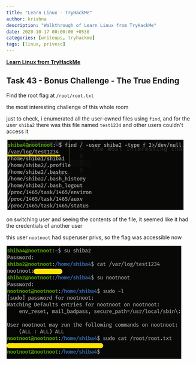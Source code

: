 ```yaml
---
title: "Learn Linux - TryHackMe"
author: krishna
description: "Walkthrough of Learn Linux from TryHackMe"
date: 2020-10-17 00:00:00 +0530
categories: [writeups, tryhackme]
tags: [linux, privesc]
---
```


**[Learn Linux from TryHackMe](https://tryhackme.com/room/zthlinux)**

## Task 43 - Bonus Challenge - The True Ending

Find the root flag at `/root/root.txt`

the most interesting challenge of this whole room

just to check, i enumerated all the user-owned files using `find`, and for the user `shiba2` there was this file named `test1234` and other users couldn't access it

![sus file](https://raw.githubusercontent.com/lordlabuckdas/lordlabuckdas.github.io/gh-pages/assets/img/tryhackme/linux/linux1.png)

on switching user and seeing the contents of the file, it seemed like it had the credentials of another user

this user `nootnoot` had superuser privs, so the flag was accessible now

![yea root flag](https://raw.githubusercontent.com/lordlabuckdas/lordlabuckdas.github.io/gh-pages/assets/img/tryhackme/linux/linux2.png)
